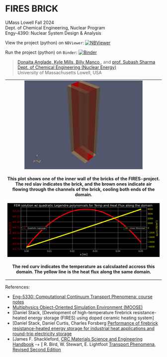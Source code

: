 # FIRES BRICK

UMass Lowell Fall 2024 <br>
Dept. of Chemical Engineering, Nuclear Program <br>
Engy-4390: Nuclear System Design & Analysis  

View the project (python) on `NBViewer`: [![NBViewer](https://raw.githubusercontent.com/jupyter/design/master/logos/Badges/nbviewer_badge.svg)](https://nbviewer.jupyter.org/github/dpploy/engy-4390/blob/main/projects/2024/fires-brick/report.ipynb)

Run the project (python) on `Binder`: [![Binder](https://mybinder.org/badge_logo.svg)](https://mybinder.org/v2/gh/dpploy/engy-4390/HEAD?filepath=projects%2F2024%2Ffires-brick%2Freport.ipynb)

 >[Donaita Anglade, Kyle Mills, Billy Manco ](https://github.com/pukaishubho), and [prof. Subash Sharma](url) <br>
 >[Dept. of Chemical Engineering (Nuclear Energy)](xxx) <br>
 >University of Massachusetts Lowell, USA <br>

|  |
|:---:|
| <img width="380" src="pics/domain.png" title="Domain"> |
| <p style="text-align:center;"><b>This plot shows one of the inner wall of the bricks of the FIRES-project. The red slav indicates the brick, and the brown ones indicate air flowing through the channels of the brick, cooling both ends of the domain.  </b></p> |
|<img width="600" src="pics/results.png" title="Domain"> |
| <p style="text-align:center;"><b>The red curv indicates the temperature as calculaated accross this domain. The yellow line is the heat flux along the same domain.</b></p> |

References:

 + [Eng-5330: Computational Continuum Transport Phenomena: course notes](https://github.com/dpploy/engy-5330)
 + [Multiphysics Object-Oriented Simulation Environment (MOOSE)](https://mooseframework.inl.gov/)
 + [Daniel Stack, [Development of high-temperature firebrick resistance-heated energy storage (FIRES) using doped ceramic heating system]
 + [Daniel Stack, Daniel Curtis, Charles Forsberg [Performance of firebrick resistance-heated energy storage for industrial heat applications and round-trip electricity storage]()
 + [James F. Shackleford, [CRC Materials Science and Engineering Handbook]()
-+ [ R. Bird, W. Stewart, E. Lightfoot [Transport Phenomena, Revised Second Edition]()
